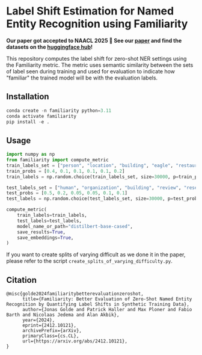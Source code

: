 # Label Shift Estimation for Named Entity Recognition using Familiarity

**Our paper got accepted to NAACL 2025 🎉 See our [paper](https://arxiv.org/abs/2412.10121) and find the datasets on the [huggingface hub]()!**

This repository computes the label shift for zero-shot NER settings using the Familiarity metric. The metric uses semantic similarity between the sets of label seen during training and used for evaluation to indicate how "familiar" the trained model will be with the evaluation labels.

## Installation
```python
conda create -n familiarity python=3.11
conda activate familiarity
pip install -e .
```

## Usage
```python
import numpy as np
from familiarity import compute_metric
train_labels_set = ["person", "location", "building", "eagle", "restaurant", "util"]
train_probs = [0.4, 0.1, 0.1, 0.1, 0.1, 0.2]
train_labels = np.random.choice(train_labels_set, size=30000, p=train_probs).tolist()

test_labels_set = ["human", "organization", "building", "review", "researcher", "car"]
test_probs = [0.5, 0.2, 0.05, 0.05, 0.1, 0.1]
test_labels = np.random.choice(test_labels_set, size=30000, p=test_probs).tolist()

compute_metric(
    train_labels=train_labels,
    test_labels=test_labels,
    model_name_or_path="distilbert-base-cased",
    save_results=True,
    save_embeddings=True,
)
```

If you want to create splits of varying difficult as we done it in the paper, please refer to the script `create_splits_of_varying_difficulty.py`.

## Citation
```
@misc{golde2024familiaritybetterevaluationzeroshot,
      title={Familiarity: Better Evaluation of Zero-Shot Named Entity Recognition by Quantifying Label Shifts in Synthetic Training Data}, 
      author={Jonas Golde and Patrick Haller and Max Ploner and Fabio Barth and Nicolaas Jedema and Alan Akbik},
      year={2024},
      eprint={2412.10121},
      archivePrefix={arXiv},
      primaryClass={cs.CL},
      url={https://arxiv.org/abs/2412.10121}, 
}
```
